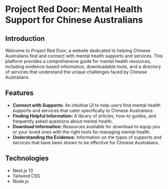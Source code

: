 # Project Red Door: Mental Health Support for Chinese Australians

## Introduction
Welcome to Project Red Door, a website dedicated to helping Chinese Australians find and connect with mental health supports and services. This platform provides a comprehensive guide for mental health resources, including evidence-based information, downloadable tools, and a directory of services that understand the unique challenges faced by Chinese Australians.

## Features
- **Connect with Supports:**  An intuitive UI to help users find mental health supports and services that cater specifically to Chinese Australians.
- **Finding Helpful Information:**  A library of articles, how-to guides, and frequently asked questions about mental health.
- **Download Information:**  Resources available for download to equip you or your loved ones with the right tools for managing mental health.
- **Understanding the Evidence:**  Information on the types of supports and services that have been shown to be effective for Chinese Australians.

## Technologies
- Next.js 13
- Tailwind CSS
- Node.js